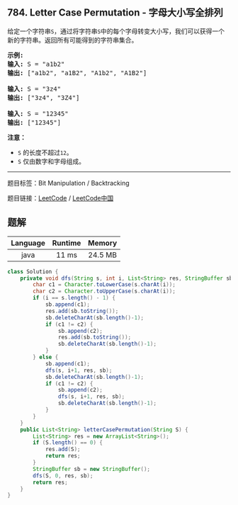 ## 784. Letter Case Permutation - 字母大小写全排列

<!--If you want to use the English description, use `question.content` instead-->

<p>给定一个字符串<code>S</code>，通过将字符串<code>S</code>中的每个字母转变大小写，我们可以获得一个新的字符串。返回所有可能得到的字符串集合。</p>

<pre>
<strong>示例:</strong>
<strong>输入:</strong> S = &quot;a1b2&quot;
<strong>输出:</strong> [&quot;a1b2&quot;, &quot;a1B2&quot;, &quot;A1b2&quot;, &quot;A1B2&quot;]

<strong>输入:</strong> S = &quot;3z4&quot;
<strong>输出:</strong> [&quot;3z4&quot;, &quot;3Z4&quot;]

<strong>输入:</strong> S = &quot;12345&quot;
<strong>输出:</strong> [&quot;12345&quot;]
</pre>

<p><strong>注意：</strong></p>

<ul>
	<li><code>S</code>&nbsp;的长度不超过<code>12</code>。</li>
	<li><code>S</code>&nbsp;仅由数字和字母组成。</li>
</ul>



-----

题目标签：Bit Manipulation / Backtracking

题目链接：[LeetCode](https://leetcode.com/problems/letter-case-permutation/description/)  /  [LeetCode中国](https://leetcode-cn.com/problems/letter-case-permutation/description/)

## 题解



| Language | Runtime | Memory |
|:---:|:---:|:---:|
| java  | 11  ms | 24.5 MB |

```java
class Solution {
    private void dfs(String s, int i, List<String> res, StringBuffer sb) {
        char c1 = Character.toLowerCase(s.charAt(i));
        char c2 = Character.toUpperCase(s.charAt(i));
        if (i == s.length() - 1) {
            sb.append(c1);
            res.add(sb.toString());
            sb.deleteCharAt(sb.length()-1);
            if (c1 != c2) {
                sb.append(c2);
                res.add(sb.toString());
                sb.deleteCharAt(sb.length()-1);
            }
        } else {
            sb.append(c1);
            dfs(s, i+1, res, sb);
            sb.deleteCharAt(sb.length()-1);
            if (c1 != c2) {
                sb.append(c2);
                dfs(s, i+1, res, sb);
                sb.deleteCharAt(sb.length()-1);
            }
        }
    }
    public List<String> letterCasePermutation(String S) {
        List<String> res = new ArrayList<String>();
        if (S.length() == 0) {
            res.add(S);
            return res;
        }
        StringBuffer sb = new StringBuffer();
        dfs(S, 0, res, sb);
        return res;
    }
}
```
